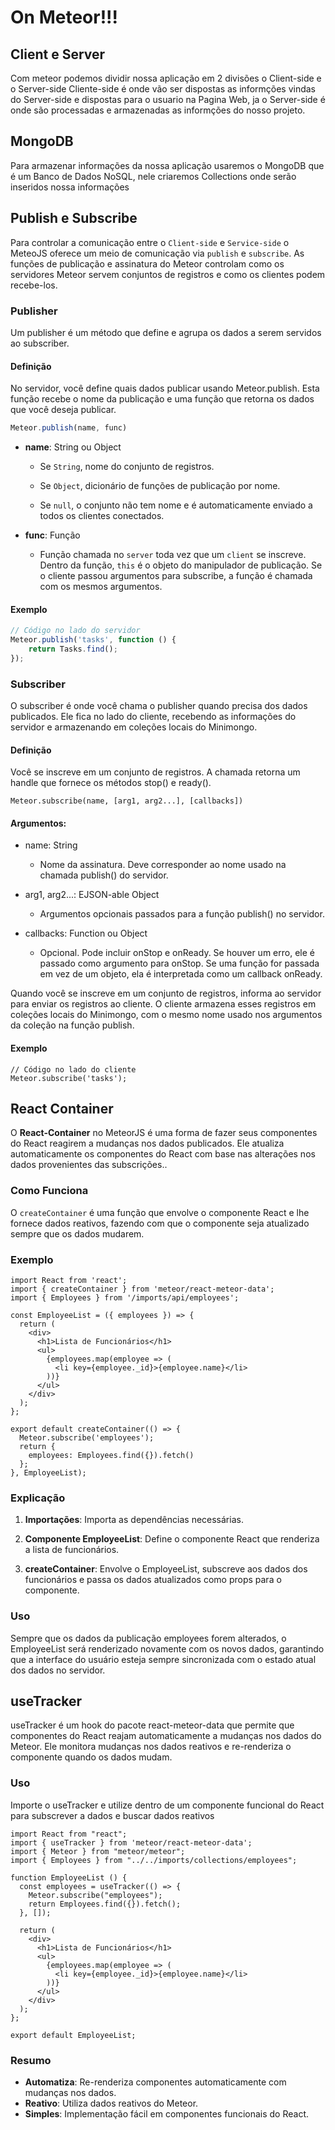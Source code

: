 # On Meteor!!!

## Client e Server

Com meteor podemos dividir nossa aplicação em 2 divisões o Client-side e o Server-side
Cliente-side é onde vão ser dispostas as informções vindas do Server-side e dispostas para o usuario na Pagina Web, ja o Server-side é onde são processadas e armazenadas as informções do nosso projeto.

## MongoDB 

Para armazenar informações da nossa aplicação usaremos o MongoDB que é um  Banco de Dados NoSQL, nele criaremos Collections onde serão inseridos nossa informações

## Publish e Subscribe

Para controlar a comunicação entre o `Client-side` e `Service-side` o MeteoJS oferece um meio de comunicação via `publish` e `subscribe`. As funções de publicação e assinatura do Meteor controlam como os servidores Meteor servem conjuntos de registros e como os clientes podem recebe-los. 

### Publisher
Um publisher é um método que define e agrupa os dados a serem servidos ao subscriber.

#### Definição
No servidor, você define quais dados publicar usando Meteor.publish. Esta função recebe o nome da publicação e uma função que retorna os dados que você deseja publicar.

```javascript
Meteor.publish(name, func)
```
- **name**: String ou Object
  - Se `String`, nome do conjunto de registros.

  - Se `Object`, dicionário de funções de publicação por nome.

  - Se `null`, o conjunto não tem nome e é automaticamente enviado a todos os clientes conectados.

- **func**: Função

  - Função chamada no `server` toda vez que um `client` se inscreve. Dentro da função, `this` é o objeto do manipulador de publicação. Se o cliente passou argumentos para subscribe, a função é chamada com os mesmos argumentos.

#### Exemplo
```javascript
// Código no lado do servidor
Meteor.publish('tasks', function () {
    return Tasks.find();
});
```

### Subscriber
O subscriber é onde você chama o publisher quando precisa dos dados publicados. Ele fica no lado do cliente, recebendo as informações do servidor e armazenando em coleções locais do Minimongo.

#### Definição
Você se inscreve em um conjunto de registros. A chamada retorna um handle que fornece os métodos stop() e ready().


```JS
Meteor.subscribe(name, [arg1, arg2...], [callbacks])
```

#### Argumentos:

- name: String
    - Nome da assinatura. Deve corresponder ao nome usado na chamada publish() do servidor.

- arg1, arg2...: EJSON-able Object
    - Argumentos opcionais passados para a função publish() no servidor.

- callbacks: Function ou Object
    - Opcional. Pode incluir onStop e onReady. Se houver um erro, ele é passado como argumento para onStop. Se uma função for passada em vez de um objeto, ela é interpretada como um callback onReady.

Quando você se inscreve em um conjunto de registros, informa ao servidor para enviar os registros ao cliente. O cliente armazena esses registros em coleções locais do Minimongo, com o mesmo nome usado nos argumentos da coleção na função publish.

#### Exemplo

```JS
// Código no lado do cliente
Meteor.subscribe('tasks');
```


## React Container

O **React-Container** no MeteorJS é uma forma de fazer seus componentes do React reagirem a mudanças nos dados publicados. Ele atualiza automaticamente os componentes do React com base nas alterações nos dados provenientes das subscrições..

### Como Funciona

O ``createContainer`` é uma função que envolve o componente React e lhe fornece dados reativos, fazendo com que o componente seja atualizado sempre que os dados mudarem.

### Exemplo

```JS
import React from 'react';
import { createContainer } from 'meteor/react-meteor-data';
import { Employees } from '/imports/api/employees';

const EmployeeList = ({ employees }) => {
  return (
    <div>
      <h1>Lista de Funcionários</h1>
      <ul>
        {employees.map(employee => (
          <li key={employee._id}>{employee.name}</li>
        ))}
      </ul>
    </div>
  );
};

export default createContainer(() => {
  Meteor.subscribe('employees');
  return {
    employees: Employees.find({}).fetch()
  };
}, EmployeeList);

```
### Explicação

1. **Importações**: Importa as dependências necessárias.

2. **Componente EmployeeList**: Define o componente React que renderiza a lista de funcionários.

3. **createContainer**: Envolve o EmployeeList, subscreve aos dados dos funcionários e passa os dados atualizados como props para o componente.

### Uso

Sempre que os dados da publicação employees forem alterados, o EmployeeList será renderizado novamente com os novos dados, garantindo que a interface do usuário esteja sempre sincronizada com o estado atual dos dados no servidor.


## useTracker

useTracker é um hook do pacote react-meteor-data que permite que componentes do React reajam automaticamente a mudanças nos dados do Meteor.
Ele monitora mudanças nos dados reativos e re-renderiza o componente quando os dados mudam.

### Uso
Importe o useTracker e utilize dentro de um componente funcional do React para subscrever a dados e buscar dados reativos

```JS
import React from "react";
import { useTracker } from 'meteor/react-meteor-data';
import { Meteor } from "meteor/meteor";
import { Employees } from "../../imports/collections/employees";

function EmployeeList () {
  const employees = useTracker(() => {
    Meteor.subscribe("employees");
    return Employees.find({}).fetch();
  }, []); 

  return (
    <div>
      <h1>Lista de Funcionários</h1>
      <ul>
        {employees.map(employee => (
          <li key={employee._id}>{employee.name}</li>
        ))}
      </ul>
    </div>
  );
};

export default EmployeeList;

```

### Resumo
- **Automatiza**: Re-renderiza componentes automaticamente com mudanças nos dados.
- **Reativo**: Utiliza dados reativos do Meteor.
- **Simples**: Implementação fácil em componentes funcionais do React.